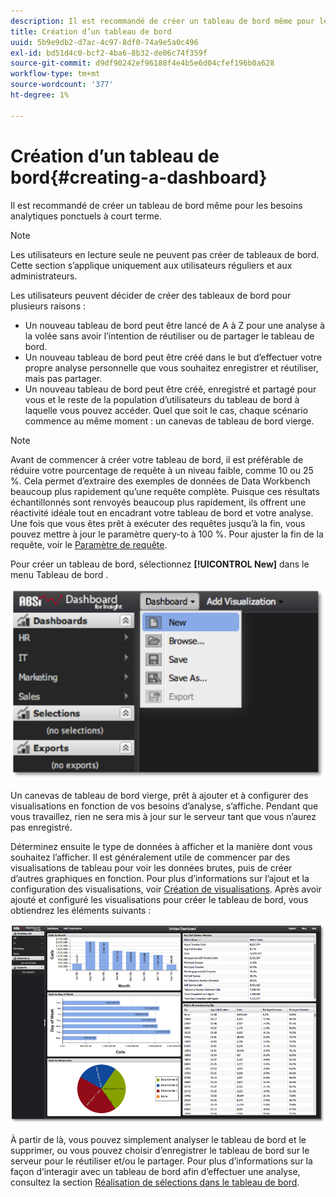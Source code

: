 ```yaml
---
description: Il est recommandé de créer un tableau de bord même pour les besoins analytiques ponctuels à court terme.
title: Création d’un tableau de bord
uuid: 5b9e9db2-d7ac-4c97-8df0-74a9e5a0c496
exl-id: bd51d4c0-bcf2-4ba6-8b32-de06c74f359f
source-git-commit: d9df90242ef96188f4e4b5e6d04cfef196b0a628
workflow-type: tm+mt
source-wordcount: '377'
ht-degree: 1%

---
```


# Création d’un tableau de bord{#creating-a-dashboard}

Il est recommandé de créer un tableau de bord même pour les besoins analytiques ponctuels à court terme.

>[!NOTE]
>
>Les utilisateurs en lecture seule ne peuvent pas créer de tableaux de bord. Cette section s’applique uniquement aux utilisateurs réguliers et aux administrateurs.

Les utilisateurs peuvent décider de créer des tableaux de bord pour plusieurs raisons :

* Un nouveau tableau de bord peut être lancé de A à Z pour une analyse à la volée sans avoir l’intention de réutiliser ou de partager le tableau de bord.
* Un nouveau tableau de bord peut être créé dans le but d’effectuer votre propre analyse personnelle que vous souhaitez enregistrer et réutiliser, mais pas partager.
* Un nouveau tableau de bord peut être créé, enregistré et partagé pour vous et le reste de la population d’utilisateurs du tableau de bord à laquelle vous pouvez accéder. Quel que soit le cas, chaque scénario commence au même moment : un canevas de tableau de bord vierge.

>[!NOTE]
>
>Avant de commencer à créer votre tableau de bord, il est préférable de réduire votre pourcentage de requête à un niveau faible, comme 10 ou 25 %. Cela permet d’extraire des exemples de données de Data Workbench beaucoup plus rapidement qu’une requête complète. Puisque ces résultats échantillonnés sont renvoyés beaucoup plus rapidement, ils offrent une réactivité idéale tout en encadrant votre tableau de bord et votre analyse. Une fois que vous êtes prêt à exécuter des requêtes jusqu’à la fin, vous pouvez mettre à jour le paramètre query-to à 100 %. Pour ajuster la fin de la requête, voir le [Paramètre de requête](../../../home/c-adobe-data-workbench-dashboard/c-dashboards/c-query-to-parameter.md#concept-33db106e28bc4108bca9e8d0a440d323).

Pour créer un tableau de bord, sélectionnez **[!UICONTROL New]** dans le menu Tableau de bord .

![](assets/new_dashboard.png)

Un canevas de tableau de bord vierge, prêt à ajouter et à configurer des visualisations en fonction de vos besoins d’analyse, s’affiche. Pendant que vous travaillez, rien ne sera mis à jour sur le serveur tant que vous n’aurez pas enregistré.

Déterminez ensuite le type de données à afficher et la manière dont vous souhaitez l’afficher. Il est généralement utile de commencer par des visualisations de tableau pour voir les données brutes, puis de créer d’autres graphiques en fonction. Pour plus d’informations sur l’ajout et la configuration des visualisations, voir [Création de visualisations](../../../home/c-adobe-data-workbench-dashboard/c-visualizations/t-creating-visualizations.md#task-c6f1d20fa2484aeeb9a8487625054ecf). Après avoir ajouté et configuré les visualisations pour créer le tableau de bord, vous obtiendrez les éléments suivants :

![](assets/after_configure.png)

À partir de là, vous pouvez simplement analyser le tableau de bord et le supprimer, ou vous pouvez choisir d’enregistrer le tableau de bord sur le serveur pour le réutiliser et/ou le partager. Pour plus d’informations sur la façon d’interagir avec un tableau de bord afin d’effectuer une analyse, consultez la section [Réalisation de sélections dans le tableau de bord](../../../home/c-adobe-data-workbench-dashboard/c-making-selections-within-the-dashboard/c-making-selections-within-the-dashboard.md#concept-0989862de0044cc4bbfd7f4441275fc4).
